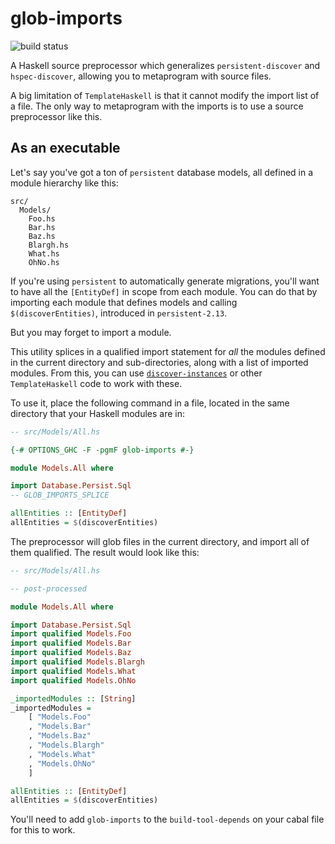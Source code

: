 # glob-imports

![build status](https://github.com/parsonsmatt/glob-imports/actions/workflows/haskell.yml/badge.svg)

A Haskell source  preprocessor which generalizes `persistent-discover` and
`hspec-discover`, allowing you to metaprogram with source files.

A big limitation of `TemplateHaskell` is that it cannot modify the import list
of a file. The only way to metaprogram with the imports is to use a source
preprocessor like this.

## As an executable

Let's say you've got a ton of `persistent` database models, all defined in a
module hierarchy like this:

```
src/
  Models/
    Foo.hs
    Bar.hs
    Baz.hs
    Blargh.hs
    What.hs
    OhNo.hs
```

If you're using `persistent` to automatically generate migrations, you'll want
to have all the `[EntityDef]` in scope from each module. You can do that by
importing each module that defines models and calling `$(discoverEntities)`,
introduced in `persistent-2.13`.

But you may forget to import a module.

This utility splices in a qualified import statement for *all* the modules defined in the
current directory and sub-directories, along with a list of imported modules. From this, you can use
[`discover-instances`](https://hackage.haskell.org/package/discover-instances)
or other `TemplateHaskell` code to work with these.

To use it, place the following command in a file, located in the same directory
that your Haskell modules are in:

```haskell
-- src/Models/All.hs

{-# OPTIONS_GHC -F -pgmF glob-imports #-}

module Models.All where

import Database.Persist.Sql
-- GLOB_IMPORTS_SPLICE

allEntities :: [EntityDef]
allEntities = $(discoverEntities)
```

The preprocessor will glob files in the current directory, and import all of
them qualified. The result would look like this:

```haskell
-- src/Models/All.hs

-- post-processed

module Models.All where

import Database.Persist.Sql
import qualified Models.Foo
import qualified Models.Bar
import qualified Models.Baz
import qualified Models.Blargh
import qualified Models.What
import qualified Models.OhNo

_importedModules :: [String]
_importedModules =
    [ "Models.Foo"
    , "Models.Bar"
    , "Models.Baz"
    , "Models.Blargh"
    , "Models.What"
    , "Models.OhNo"
    ]

allEntities :: [EntityDef]
allEntities = $(discoverEntities)
```

You'll need to add `glob-imports` to the `build-tool-depends` on your cabal file
for this to work.
